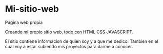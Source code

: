 # Mi-sitio-web
Página web propia

Creando mi propio sitio web, todo con HTML CSS JAVASCRIPT.

El sitio contiene informacion de quien soy y a que me dedico. Tambien en el cual voy a estar subiendo mis proyectos para darme a conocer.
